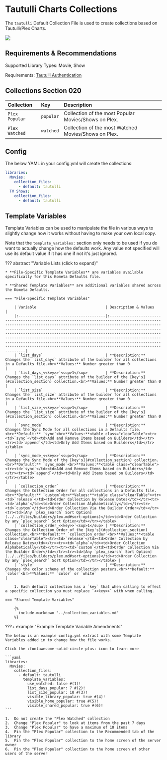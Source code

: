 # Tautulli Charts Collections

The `tautulli` Default Collection File is used to create collections based on Tautulli/Plex Charts.

![](../images/tautulli.png)

## Requirements & Recommendations

Supported Library Types: Movie, Show


Requirements: [Tautulli Authentication](../../config/tautulli.md)

## <a id="collection_section"></a>Collections Section 020

| Collection     | Key       | Description                                          |
|:---------------|:----------|:-----------------------------------------------------|
| `Plex Popular` | `popular` | Collection of the most Popular Movies/Shows on Plex. |
| `Plex Watched` | `watched` | Collection of the most Watched Movies/Shows on Plex. |

## Config

The below YAML in your config.yml will create the collections:

```yaml
libraries:
  Movies:
    collection_files:
      - default: tautulli
  TV Shows:
    collection_files:
      - default: tautulli
```

## Template Variables

Template Variables can be used to manipulate the file in various ways to slightly change how it works without having to 
make your own local copy.

Note that the `template_variables:` section only needs to be used if you do want to actually change how the defaults 
work. Any value not specified will use its default value if it has one if not it's just ignored.

??? abstract "Variable Lists (click to expand)"

    * **File-Specific Template Variables** are variables available specifically for this Kometa Defaults file.

    * **Shared Template Variables** are additional variables shared across the Kometa Defaults.

    === "File-Specific Template Variables"

        | Variable                               | Description & Values                                                                                                                                                                                                                                                                                                                                                                                                                                                                                                                      |
        |:---------------------------------------|:------------------------------------------------------------------------------------------------------------------------------------------------------------------------------------------------------------------------------------------------------------------------------------------------------------------------------------------------------------------------------------------------------------------------------------------------------------------------------------------------------------------------------------------|
        | `list_days`                            | **Description:** Changes the `list_days` attribute of the builder for all collections in a Defaults file.<br>**Values:** Number greater than 0                                                                                                                                                                                                                                                                                                                                                                                            |
        | `list_days_<<key>>`<sup>1</sup>        | **Description:** Changes the `list_days` attribute of the builder of the [key's](#collection_section) collection.<br>**Values:** Number greater than 0                                                                                                                                                                                                                                                                                                                                                                                                 |
        | `list_size`                            | **Description:** Changes the `list_size` attribute of the builder for all collections in a Defaults file.<br>**Values:** Number greater than 0                                                                                                                                                                                                                                                                                                                                                                                            |
        | `list_size_<<key>>`<sup>1</sup>        | **Description:** Changes the `list_size` attribute of the builder of the [key's](#collection_section) collection.<br>**Values:** Number greater than 0                                                                                                                                                                                                                                                                                                                                                                                                 |
        | `sync_mode`                            | **Description:** Changes the Sync Mode for all collections in a Defaults file.<br>**Default:** `sync`<br>**Values:**<table class="clearTable"><tr><td>`sync`</td><td>Add and Remove Items based on Builders</td></tr><tr><td>`append`</td><td>Only Add Items based on Builders</td></tr></table>                                                                                                                                                                                                                                          |
        | `sync_mode_<<key>>`<sup>1</sup>        | **Description:** Changes the Sync Mode of the [key's](#collection_section) collection.<br>**Default:** `sync_mode`<br>**Values:**<table class="clearTable"><tr><td>`sync`</td><td>Add and Remove Items based on Builders</td></tr><tr><td>`append`</td><td>Only Add Items based on Builders</td></tr></table>                                                                                                                                                                                                                                          |
        | `collection_order`                     | **Description:** Changes the Collection Order for all collections in a Defaults file.<br>**Default:** `custom`<br>**Values:**<table class="clearTable"><tr><td>`release`</td><td>Order Collection by Release Dates</td></tr><tr><td>`alpha`</td><td>Order Collection Alphabetically</td></tr><tr><td>`custom`</td><td>Order Collection Via the Builder Order</td></tr><tr><td>[Any `plex_search` Sort Option](../../files/builders/plex.md#sort-options)</td><td>Order Collection by any `plex_search` Sort Option</td></tr></table>      |
        | `collection_order_<<key>>`<sup>1</sup> | **Description:** Changes the Collection Order of the [key's](#collection_section) collection.<br>**Default:** `collection_order`<br>**Values:**<table class="clearTable"><tr><td>`release`</td><td>Order Collection by Release Dates</td></tr><tr><td>`alpha`</td><td>Order Collection Alphabetically</td></tr><tr><td>`custom`</td><td>Order Collection Via the Builder Order</td></tr><tr><td>[Any `plex_search` Sort Option](../../files/builders/plex.md#sort-options)</td><td>Order Collection by any `plex_search` Sort Option</td></tr></table> |
        | `style`                                | **Description:** Changes the color scheme of the collection posters.<br>**Default:** `color`<br>**Values:** `color` or `white`                                                                                                                                                                                                                                                                                                                                                                           |

        1. Each default collection has a `key` that when calling to effect a specific collection you must replace `<<key>>` with when calling.

    === "Shared Template Variables"

        {%
          include-markdown "../collection_variables.md"
        %}
    
???+ example "Example Template Variable Amendments"

    The below is an example config.yml extract with some Template Variables added in to change how the file works.

    Click the :fontawesome-solid-circle-plus: icon to learn more
    
    ```yaml
    libraries:
      Movies:
        collection_files:
          - default: tautulli
            template_variables:
              use_watched: false #(1)!
              list_days_popular: 7 #(2)!
              list_size_popular: 10 #(3)!
              visible_library_popular: true #(4)!
              visible_home_popular: true #(5)!
              visible_shared_popular: true #(6)!
    ```

    1.  Do not create the "Plex Watched" collection
    2.  Change "Plex Popular" to look at items from the past 7 days
    3.  Change "Plex Popular" to have a maximum of 10 items
    4.  Pin the "Plex Popular" collection to the Recommended tab of the library
    5.  Pin the "Plex Popular" collection to the home screen of the server owner
    6.  Pin the "Plex Popular" collection to the home screen of other users of the server
